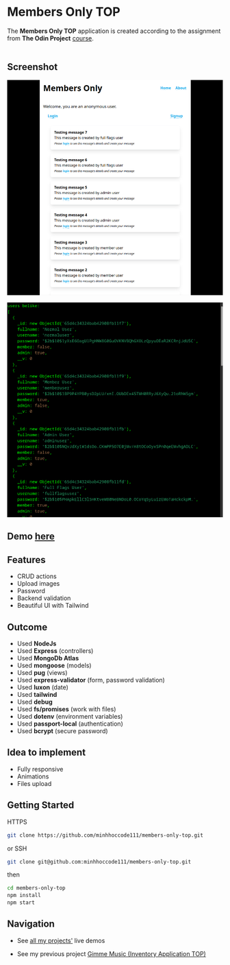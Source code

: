# Members Only TOP

The **Members Only TOP** application is created according to the assignment from **The Odin Project** [course](https://www.theodinproject.com/lessons/nodejs-members-only).
<br>
<br>

## Screenshot

![Members Only Screenshot](/public/images/members-only-screenshot.png)

![Members Only Bcrypt Screenshot](/public/images/members-only-screenshot-password.png)

## **Demo** [here](https://membersonlytop.glitch.me)

## **Features**

- CRUD actions
- Upload images
- Password
- Backend validation
- Beautiful UI with Tailwind

## **Outcome**

- Used **NodeJs**
- Used **Express** (controllers)
- Used **MongoDb Atlas**
- Used **mongoose** (models)
- Used **pug** (views)
- Used **express-validator** (form, password validation)
- Used **luxon** (date)
- Used **tailwind**
- Used **debug**
- Used **fs/promises** (work with files)
- Used **dotenv** (environment variables)
- Used **passport-local** (authentication)
- Used **bcrypt** (secure password)

## **Idea to implement**

- Fully responsive
- Animations
- Files upload

## **Getting Started**

HTTPS

```bash
git clone https://github.com/minhhoccode111/members-only-top.git
```

or SSH

```bash
git clone git@github.com:minhhoccode111/members-only-top.git
```

then

```bash
cd members-only-top
npm install
npm start
```

## **Navigation**

- See [all my projects'](https://github.com/minhhoccode111/all-projects-live-demos) live demos

* See my previous project [Gimme Music (Inventory Application TOP)](https://github.com/minhhoccode111/inventory-application-top)

<!-- * See my next project []() -->
